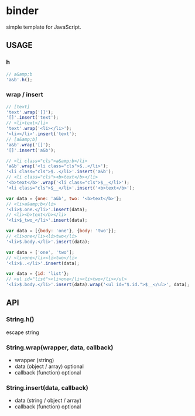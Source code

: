 binder
======

simple template for JavaScript.

## USAGE
### h
```javascript
// a&amp;b
'a&b'.h();
```

### wrap / insert
```javascript
// [text]
'text'.wrap('[]');
'[]'.insert('text');
// <li>text</li>
'text'.wrap('<li></li>');
'<li></li>'.insert('text');
// [a&amp;b]
'a&b'.wrap('[]');
'[]'.insert('a&b');
```

```javascript
// <li class="cls">a&amp;b</li>
'a&b'.wrap('<li class="cls">$..</li>');
'<li class="cls">$..</li>'.insert('a&b');
// <li class="cls"><b>text</b></li>
'<b>text</b>'.wrap('<li class="cls">$__</li>');
'<li class="cls">$__</li>'.insert('<b>text</b>');
```

```javascript
var data = {one: 'a&b', two: '<b>text</b>'};
// <li>a&amp;b</li>
'<li>$.one.</li>'.insert(data);
// <li><b>text</b></li>
'<li>$_two_</li>'.insert(data);
```

```javascript
var data = [{body: 'one'}, {body: 'two'}];
// <li>one</li><li>two</li>
'<li>$.body.</li>'.insert(data);
```

```javascript
var data = ['one', 'two'];
// <li>one</li><li>two</li>
'<li>$..</li>'.insert(data);
```

```javascript
var data = {id: 'list'};
// <ul id="list"><li>one</li><li>two</li></ul>
'<li>$.body.</li>'.insert(data).wrap('<ul id="$.id.">$__</ul>', data);
```
## API
### String.h()
escape string

### String.wrap(wrapper, data, callback)
- wrapper (string)
- data (object / array) optional
- callback (function) optional

### String.insert(data, callback)
- data (string / object / array)
- callback (function) optional
